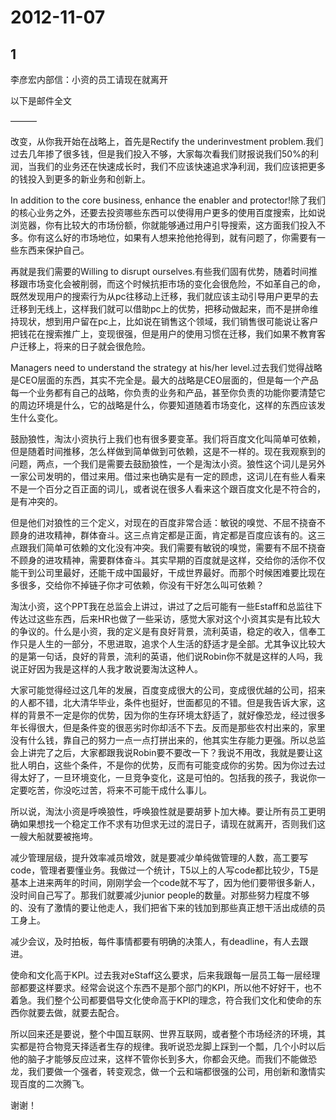 # 2012-11-07

## 1

李彦宏内部信：小资的员工请现在就离开

以下是邮件全文

———

改变，从你我开始在战略上，首先是Rectify the underinvestment problem.我们过去几年掺了很多钱，但是我们投入不够，大家每次看我们财报说我们50%的利润，当我们的业务还在快速成长时，我们不应该快速追求净利润，我们应该把更多的钱投入到更多的新业务和创新上。

In addition to the core business, enhance the enabler and protector!除了我们的核心业务之外，还要去投资哪些东西可以使得用户更多的使用百度搜索，比如说浏览器，你有比较大的市场份额，你就能够通过用户引导搜索，这方面我们投入不多。你有这么好的市场地位，如果有人想来抢他抢得到，就有问题了，你需要有一些东西来保护自己。

再就是我们需要的Willing to disrupt ourselves.有些我们固有优势，随着时间推移跟市场变化会被削弱，而这个时候抗拒市场的变化会很危险，不如革自己的命，既然发现用户的搜索行为从pc往移动上迁移，我们就应该主动引导用户更早的去迁移到无线上，这样我们就可以借助pc上的优势，把移动做起来，而不是拼命维持现状，想到用户留在pc上，比如说在销售这个领域，我们销售很可能说让客户把钱花在搜索推广上，变现很强，但是用户的使用习惯在迁移，我们如果不教育客户迁移上，将来的日子就会很危险。

Managers need to understand the strategy at his/her level.过去我们觉得战略是CEO层面的东西，其实不完全是。最大的战略是CEO层面的，但是每一个产品每一个业务都有自己的战略，你负责的业务和产品，甚至你负责的功能你要清楚它的周边环境是什么，它的战略是什么，你要知道随着市场变化，这样的东西应该发生什么变化。

鼓励狼性，淘汰小资执行上我们也有很多要变革。我们将百度文化叫简单可依赖，但是随着时间推移，怎么样做到简单做到可依赖，这是不一样的。现在我观察到的问题，两点，一个我们是需要去鼓励狼性，一个是淘汰小资。狼性这个词儿是另外一家公司发明的，借过来用。借过来也确实是有一定的顾虑，这词儿在有些人看来不是一个百分之百正面的词儿，或者说在很多人看来这个跟百度文化是不符合的，是有冲突的。

但是他们对狼性的三个定义，对现在的百度非常合适：敏锐的嗅觉、不屈不挠奋不顾身的进攻精神，群体奋斗。这三点肯定都是正面，肯定都是百度应该有的。这三点跟我们简单可依赖的文化没有冲突。我们需要有敏锐的嗅觉，需要有不屈不挠奋不顾身的进攻精神，需要群体奋斗。其实早期的百度就是这样，交给你的活你不仅能干到公司里最好，还能干成中国最好，干成世界最好。而那个时候困难要比现在多很多，交给你不掉链子你才可依赖，你没有干好怎么叫可依赖？

淘汰小资，这个PPT我在总监会上讲过，讲过了之后可能有一些Estaff和总监往下传达过这些东西，后来HR也做了一些采访，感觉大家对这个小资其实是有比较大的争议的。什么是小资，我的定义是有良好背景，流利英语，稳定的收入，信奉工作只是人生的一部分，不思进取，追求个人生活的舒适才是全部。尤其争议比较大的是第一句话，良好的背景，流利的英语，他们说Robin你不就是这样的人吗，我说正好因为我是这样的人我才敢说要淘汰这种人。

大家可能觉得经过这几年的发展，百度变成很大的公司，变成很优越的公司，招来的人都不错，北大清华毕业，条件也挺好，世面都见的不错。但是我告诉大家，这样的背景不一定是你的优势，因为你的生存环境太舒适了，就好像恐龙，经过很多年长得很大，但是条件变的很恶劣时你却活不下去。反而是那些农村出来的，家里没有什么钱，靠自己的努力一点一点打拼出来的，他其实生存能力更强。所以总监会上讲完了之后，大家都跟我说Robin要不要改一下？我说不用改，我就是要让这批人明白，这些个条件，不是你的优势，反而有可能变成你的劣势。因为你过去过得太好了，一旦环境变化，一旦竞争变化，这是可怕的。包括我的孩子，我说你一定要吃苦，你没吃过苦，将来不可能干成什么事儿。

所以说，淘汰小资是呼唤狼性，呼唤狼性就是要胡萝卜加大棒。要让所有员工更明确如果想找一个稳定工作不求有功但求无过的混日子，请现在就离开，否则我们这一艘大船就要被拖垮。

减少管理层级，提升效率减员增效，就是要减少单纯做管理的人数，高工要写code，管理者要懂业务。我做过一个统计，T5以上的人写code都比较少，T5是基本上进来两年的时间，刚刚学会一个code就不写了，因为他们要带很多新人，没时间自己写了。那我们就要减少junior people的数量。对那些努力程度不够的、没有了激情的要让他走人，我们把省下来的钱加到那些真正想干活出成绩的员工身上。

减少会议，及时拍板，每件事情都要有明确的决策人，有deadline，有人去跟进。

使命和文化高于KPI。过去我对eStaff这么要求，后来我跟每一层员工每一层经理部都要这样要求。经常会说这个东西不是那个部门的KPI，所以他不好好干，也不着急。我们整个公司都要倡导文化使命高于KPI的理念，符合我们文化和使命的东西你就要去做，就要去配合。

所以回来还是要说，整个中国互联网、世界互联网，或者整个市场经济的环境，其实都是符合物竞天择适者生存的规律。我听说恐龙脚上踩到一个瓢，几个小时以后他的脑子才能够反应过来，这样不管你长到多大，你都会灭绝。而我们不能做恐龙，我们要做一个强者，转变观念，做一个云和端都很强的公司，用创新和激情实现百度的二次腾飞。

谢谢！

